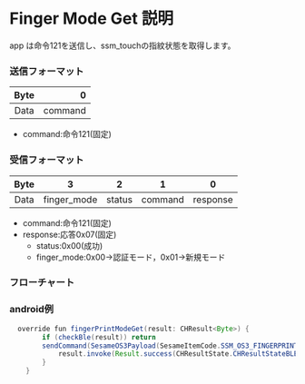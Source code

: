 # Finger Mode Get 説明
app は命令121を送信し、ssm_touchの指紋状態を取得します。
### 送信フォーマット

|  Byte  |       0 |
|:------:|-------:|
| Data   |  command |

- command:命令121(固定)




### 受信フォーマット

| Byte  |          3    | 2   |     1     |     0      |
|:---:|:-----------:|:------:|:----:|:---------:|
| Data | finger_mode | status | command |response   |
- command:命令121(固定)
- response:応答0x07(固定)
  - status:0x00(成功) 
  - finger_mode:0x00->認証モード，0x01->新規モード 



### フローチャート
<!-- ![icon](finger_mode_get.svg) -->





### android例
``` java
  override fun fingerPrintModeGet(result: CHResult<Byte>) {
        if (checkBle(result)) return
        sendCommand(SesameOS3Payload(SesameItemCode.SSM_OS3_FINGERPRINT_MODE_GET.value, byteArrayOf())) { res ->
            result.invoke(Result.success(CHResultState.CHResultStateBLE(res.payload[0])))
        }
    }
```
